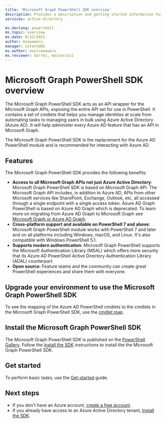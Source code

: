 ```yaml
---
title: 'Microsoft Graph PowerShell SDK overview'
description: Provides a description and getting started information for the Microsoft Graph PowerShell SDK.
services: active-directory

ms.devlang: powershell
ms.topic: overview
ms.date: 8/12/2021
author: msewaweru
manager: CelesteDG
ms.author: eunicewaweru
ms.reviewer: darrmi, maisarissi
---
```

# Microsoft Graph PowerShell SDK overview

The Microsoft Graph PowerShell SDK acts as an API wrapper for the Microsoft Graph APIs, exposing the entire API set for use in PowerShell. It contains a set of cmdlets that helps you manage identities at scale from automating tasks to managing users in bulk using Azure Active Directory (Azure AD).
It will help administer every Azure AD feature that has an API in Microsoft Graph.

The Microsoft Graph PowerShell SDK is the replacement for the Azure AD PowerShell module and is recommended for interacting with Azure AD.

## Features

The Microsoft Graph PowerShell SDK provides the following benefits:

- **Access to all Microsoft Graph APIs not just Azure Active Directory**: Microsoft Graph PowerShell SDK  is based on Microsoft Graph API. The Microsoft Graph API includes, in addition to Azure AD, APIs from other Microsoft services like SharePoint, Exchange, Outlook, etc, all accessed through a single endpoint with a single access token. Azure AD Graph PowerShell is based on Azure AD Graph which is deprecated. To learn more on migrating from Azure AD Graph to Microsoft Graph see [Microsoft Graph or Azure AD Graph](https://developer.microsoft.com/en-us/office/blogs/microsoft-graph-or-azure-ad-graph/).
- **Cross-platform support and available on PowerShell 7 and above**: Microsoft Graph PowerShell module works with PowerShell 7 and later and on all platforms including Windows, macOS, and Linux. It's also compatible with Windows PowerShell 5.1.
- **Supports modern authentication**: Microsoft Graph PowerShell supports the Microsoft Authentication Library (MSAL) which offers more security that its Azure AD PowerShell Active Directory Authentication Library (ADAL) counterpart.
- **Open source**: Feature teams and the community can create great PowerShell experiences and share them with everyone.

## Upgrade your environment to use the Microsoft Graph PowerShell SDK

To see the mapping of the  Azure AD PowerShell cmdlets to the cmdlets in the Microsoft Graph PowerShell SDK, use the [cmdlet map](azuread-msoline-cmdlet-map.md).

## Install the Microsoft Graph PowerShell SDK

The Microsoft Graph PowerShell SDK is published on the [PowerShell Gallery](https://www.powershellgallery.com/packages/Microsoft.Graph). Follow the [Install the SDK](/graph/powershell/installation) instructions to install the the Microsoft Graph PowerShell SDK.

## Get started

To perform basic tasks, use the [Get-started](/graph/powershell/get-started) guide.

## Next steps

- If you don't have an Azure account, [create a free account](https://azure.microsoft.com/free/?WT.mc_id=A261C142F).
- If you already have access to an Azure Active Directory tenant, [Install the SDK](/graph/powershell/installation).
